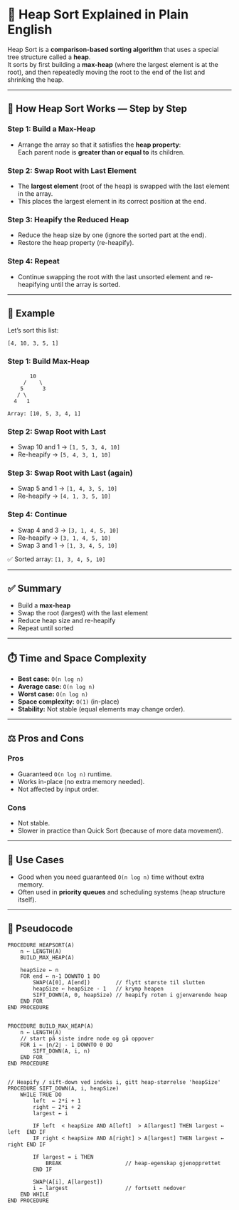 # 🌲 Heap Sort Explained in Plain English

Heap Sort is a **comparison-based sorting algorithm** that uses a special tree structure called a **heap**.  
It sorts by first building a **max-heap** (where the largest element is at the root), and then repeatedly moving the root to the end of the list and shrinking the heap.

---

## 🧠 How Heap Sort Works — Step by Step

### Step 1: Build a Max-Heap
- Arrange the array so that it satisfies the **heap property**:  
  Each parent node is **greater than or equal to** its children.

### Step 2: Swap Root with Last Element
- The **largest element** (root of the heap) is swapped with the last element in the array.  
- This places the largest element in its correct position at the end.

### Step 3: Heapify the Reduced Heap
- Reduce the heap size by one (ignore the sorted part at the end).  
- Restore the heap property (re-heapify).

### Step 4: Repeat
- Continue swapping the root with the last unsorted element and re-heapifying until the array is sorted.

---

## 🔁 Example

Let’s sort this list:

```
[4, 10, 3, 5, 1]
```

### Step 1: Build Max-Heap
```
       10
     /    \
    5      3
   / \
  4   1

Array: [10, 5, 3, 4, 1]
```

### Step 2: Swap Root with Last
- Swap 10 and 1 → `[1, 5, 3, 4, 10]`
- Re-heapify → `[5, 4, 3, 1, 10]`

### Step 3: Swap Root with Last (again)
- Swap 5 and 1 → `[1, 4, 3, 5, 10]`
- Re-heapify → `[4, 1, 3, 5, 10]`

### Step 4: Continue
- Swap 4 and 3 → `[3, 1, 4, 5, 10]`
- Re-heapify → `[3, 1, 4, 5, 10]`
- Swap 3 and 1 → `[1, 3, 4, 5, 10]`

✅ Sorted array: `[1, 3, 4, 5, 10]`

---

## ✅ Summary
- Build a **max-heap**  
- Swap the root (largest) with the last element  
- Reduce heap size and re-heapify  
- Repeat until sorted  

---

## ⏱️ Time and Space Complexity
- **Best case:** `O(n log n)`  
- **Average case:** `O(n log n)`  
- **Worst case:** `O(n log n)`  
- **Space complexity:** `O(1)` (in-place)  
- **Stability:** Not stable (equal elements may change order).

---

## ⚖️ Pros and Cons

### Pros
- Guaranteed `O(n log n)` runtime.
- Works in-place (no extra memory needed).
- Not affected by input order.

### Cons
- Not stable.
- Slower in practice than Quick Sort (because of more data movement).

---

## 📌 Use Cases
- Good when you need guaranteed `O(n log n)` time without extra memory.  
- Often used in **priority queues** and scheduling systems (heap structure itself).

---

## 🛞 Pseudocode

```text
PROCEDURE HEAPSORT(A)
    n ← LENGTH(A)
    BUILD_MAX_HEAP(A)

    heapSize ← n
    FOR end ← n-1 DOWNTO 1 DO
        SWAP(A[0], A[end])        // flytt største til slutten
        heapSize ← heapSize - 1   // krymp heapen
        SIFT_DOWN(A, 0, heapSize) // heapify roten i gjenværende heap
    END FOR
END PROCEDURE


PROCEDURE BUILD_MAX_HEAP(A)
    n ← LENGTH(A)
    // start på siste indre node og gå oppover
    FOR i ← ⌊n/2⌋ - 1 DOWNTO 0 DO
        SIFT_DOWN(A, i, n)
    END FOR
END PROCEDURE


// Heapify / sift-down ved indeks i, gitt heap-størrelse 'heapSize'
PROCEDURE SIFT_DOWN(A, i, heapSize)
    WHILE TRUE DO
        left  ← 2*i + 1
        right ← 2*i + 2
        largest ← i

        IF left  < heapSize AND A[left]  > A[largest] THEN largest ← left  END IF
        IF right < heapSize AND A[right] > A[largest] THEN largest ← right END IF

        IF largest = i THEN
            BREAK                    // heap-egenskap gjenopprettet
        END IF

        SWAP(A[i], A[largest])
        i ← largest                  // fortsett nedover
    END WHILE
END PROCEDURE


```
